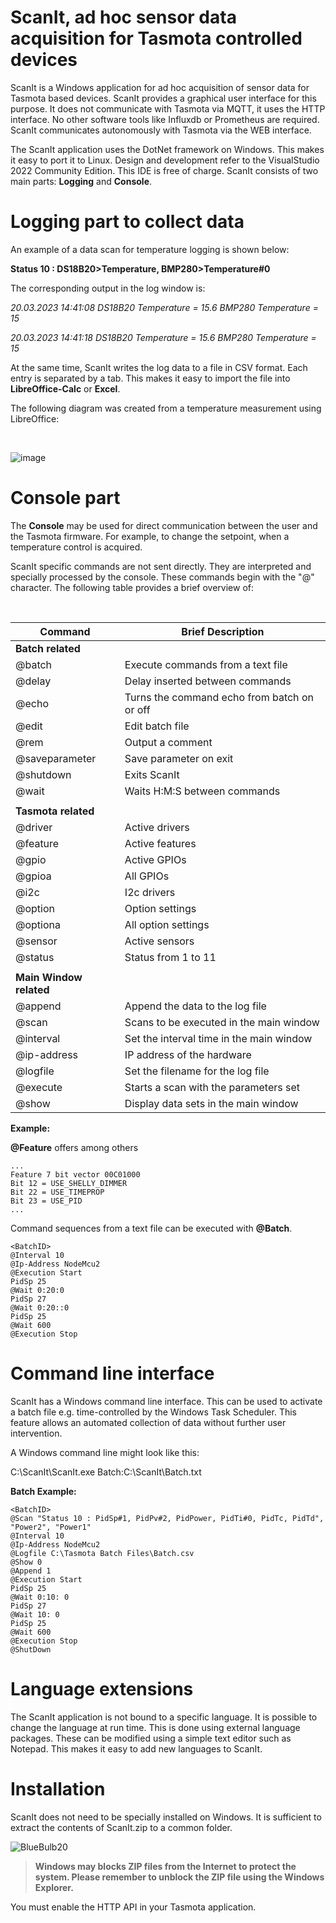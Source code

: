 # ScanIt, ad hoc sensor data acquisition for Tasmota controlled devices

ScanIt is a Windows application for ad hoc acquisition of sensor data for Tasmota based devices. ScanIt provides a graphical user interface for this purpose. It does not communicate with Tasmota via MQTT, it uses the HTTP interface. No other software tools like Influxdb or Prometheus are required. ScanIt communicates autonomously with Tasmota via the WEB interface.

The ScanIt application uses the DotNet framework on Windows. This makes it easy to port it to Linux. Design and development refer to the VisualStudio 2022 Community Edition. This IDE is free of charge. ScanIt consists of two main parts: **Logging** and **Console**.

# Logging part to collect data

An example of a data scan for temperature logging is shown below:

**Status 10 : DS18B20>Temperature, BMP280>Temperature#0**

The corresponding output in the log window is:

_20.03.2023 14:41:08 DS18B20 Temperature = 15.6 BMP280 Temperature = 15_

_20.03.2023 14:41:18 DS18B20 Temperature = 15.6 BMP280 Temperature = 15_

At the same time, ScanIt writes the log data to a file in CSV format. Each entry is separated by a tab. This makes it easy to import the file into **LibreOffice-Calc** or **Excel**.


The following diagram was created from a temperature measurement using LibreOffice:

&#173;

![image](https://user-images.githubusercontent.com/121858068/233852035-db47b8b7-1104-4104-a1ed-6e0c9ffda588.png)




# Console part
The **Console** may be used for direct communication between the user and the Tasmota firmware. For example, to change the setpoint, when a temperature control is acquired. 


ScanIt specific commands are not sent directly. They are interpreted and specially processed by the console. These commands begin with the "@" character. The following table provides a brief overview of:

&#173;

| Command                 | Brief Description                                  |
|-------------------------|----------------------------------------------------|
|  **Batch related**      | |
|  @&#173;batch           |  Execute commands from a text file                 |
|  @&#173;delay           |  Delay inserted between commands                   |
|  @&#173;echo            |  Turns the command echo from batch on or off       |
|  @&#173;edit            |  Edit batch file                                   |
|  @&#173;rem             |  Output a comment                                  |
|  @&#173;saveparameter   |  Save parameter on exit                            |
|  @&#173;shutdown        |  Exits ScanIt                                      |
|  @&#173;wait            |  Waits H:M:S between commands                      |
||
| **Tasmota related** ||
|  @&#173;driver          |  Active drivers                                    |
|  @&#173;feature         |  Active features                                   |
|  @&#173;gpio            |  Active GPIOs                                      |
|  @&#173;gpioa           |  All GPIOs                                         |
|  @&#173;i2c             |  I2c drivers                                       |
|  @&#173;option          |  Option settings                                   |
|  @&#173;optiona         |  All option settings                               |
|  @&#173;sensor          |  Active sensors                                    |
|  @&#173;status          |  Status from 1 to 11                               |
||
|  **Main Window related** ||
|  @&#173;append          |  Append the data to the log file                   |
|  @&#173;scan            |  Scans to be executed in the main window           |
|  @&#173;interval        |  Set the interval time in the main window          |
|  @&#173;ip-address      |  IP address of the hardware                        |
|  @&#173;logfile         |  Set the filename for the log file                 |
|  @&#173;execute         |  Starts a scan with the parameters set             |
|  @&#173;show            |  Display data sets in the main window              |

**Example:**

**@&#173;Feature** offers among others

```
...
Feature 7 bit vector 00C01000
Bit 12 = USE_SHELLY_DIMMER
Bit 22 = USE_TIMEPROP
Bit 23 = USE_PID
...
```

Command sequences from a text file can be executed with **@&#173;Batch**.

```
<BatchID>
@Interval 10
@Ip-Address NodeMcu2
@Execution Start
PidSp 25
@Wait 0:20:0
PidSp 27
@Wait 0:20::0
PidSp 25
@Wait 600
@Execution Stop
```

# Command line interface

ScanIt has a Windows command line interface. This can be used to activate a batch file e.g. time-controlled by the Windows Task Scheduler. This feature allows an automated collection of data without further user intervention.

A Windows command line might look like this:

C:\ScanIt\ScanIt.exe  Batch:C:\ScanIt\Batch.txt


**Batch Example:**
```
<BatchID>
@Scan "Status 10 : PidSp#1, PidPv#2, PidPower, PidTi#0, PidTc, PidTd",  "Power2", "Power1"
@Interval 10
@Ip-Address NodeMcu2
@Logfile C:\Tasmota Batch Files\Batch.csv
@Show 0
@Append 1
@Execution Start
PidSp 25
@Wait 0:10: 0
PidSp 27
@Wait 10: 0
PidSp 25
@Wait 600
@Execution Stop
@ShutDown
```

# Language extensions

The ScanIt application is not bound to a specific language. It is possible to change the language at run time. This is done using external language packages. These can be modified using a simple text editor such as Notepad. This makes it easy to add new languages to ScanIt. 


# Installation

ScanIt does not need to be specially installed on Windows. It is sufficient to extract the contents of ScanIt.zip to a common folder.

![BlueBulb20](https://user-images.githubusercontent.com/121858068/235621574-5dc6ff71-64c6-4db3-9fc7-bf284ee63434.gif)
> **Windows may blocks ZIP files from the Internet to protect the system. Please remember to unblock the ZIP file using the Windows Explorer.**

You must enable the HTTP API in your Tasmota application.

&#173;
